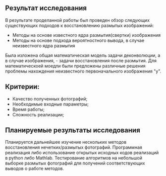 ## Результат исследования

В результате проделанной работы был проведен обзор следующих существующих подходов к восстановлению размытых изображений:
* Методы на основе известного ядра размытия(свертки) изображения  
* Методы на основе подхода вероятностного вывода,  в случае неизвестного ядра размытия  

Была изложена общая математическая модель задачи деконволюции, а в случае изображения, - задачи восстановления после размытия. Для математическоей моедли были предложены различные решения проблемы нахождения неизвестного первоначального изображения "y". 

## Критерии:

* Качество полученных фотографий;
* Необходимые входные параметры;
* Время работы;
* Сложность реализации;

## Планируемые результаты исследования

Планируется дальнейшее изучение нескольких методов восстановления нечетких/размытых фотографий. Программная реализация либо использование открытых исходных кодов реализаций в python либо Mathlab. Тестирование алгоритмов на небольшой выборке размытых фотографий для получений соответствующих выводов о работе методов.
